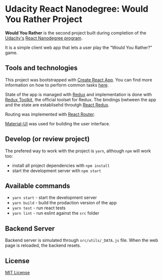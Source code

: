 # Udacity React Nanodegree: Would You Rather Project

**Would You Rather** is the second project built during completion of the [Udacity's](https://www.udacity.com/) [React Nanodegree program](https://www.udacity.com/course/react-nanodegree--nd019).

It is a simple client web app that lets a user play the “Would You Rather?” game.

## Tools and technologies

This project was bootstrapped with [Create React App](https://github.com/facebookincubator/create-react-app). You can find more information on how to perform common tasks [here](https://github.com/facebookincubator/create-react-app/blob/master/packages/react-scripts/template/README.md).

State of the app is managed with [Redux](https://redux.js.org/) and implementation is done with [Redux Toolkit](https://redux-toolkit.js.org/), the official toolset for Redux. The bindings bwtween the app and the state are establisehd throutgh [React Redux](https://react-redux.js.org/).

Routing was implemented with [React Router](https://reacttraining.com/react-router/).

[Material-UI](https://material-ui.com/) was used for building the user interface.

## Develop (or review project)

The prefered way to work with the project is `yarn`, although `npm` will work too:

* install all project dependencies with `npm install`
* start the development server with `npm start`

## Available commands

* `yarn start` - start the development server
* `yarn build` - build the prodaction version of the app
* `yarn test` - run react tests
* `yarn lint` - run eslint against the `src` folder

## Backend Server

Backend server is simulated through `src/utils/_DATA.js` file. When the web page is reloaded, the backend resets.

## License

[MIT License](LICENSE.md)
